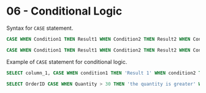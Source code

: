 # 06 - Conditional Logic

Syntax for `CASE` statement.

```sql
CASE WHEN Condition1 THEN Result1 WHEN Condition2 THEN Result2 WHEN Condition N THEN ResultN ELSE Result END;

CASE WHEN Condition1 THEN Result1 WHEN Condition2 THEN Result2 WHEN Condition N THEN ResultN ELSE Result END;
```

Example of `CASE` statement for conditional logic.

```sql
SELECT column_1, CASE WHEN condition1 THEN 'Result 1' WHEN condition2 THEN 'Result 2' ELSE 'Default Result' END AS new_column FROM table_name;

SELECT OrderID CASE WHEN Quantity > 30 THEN 'the quantity is greater' WHEN quantity = 30 THEN 'the quantity equal to 30' ELSE 'The quantity is under 20' END AS Quantity Text FROM Sales s;
```